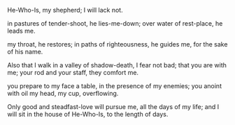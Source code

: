 He-Who-Is, my shepherd;
I will lack not.

in pastures of tender-shoot, he lies-me-down; 
over water of rest-place, he leads me.

my throat, he restores; 
in paths of righteousness, he guides me, 
for the sake of his name.

Also that I walk in a valley of shadow-death, I fear not bad;
that you are with me;
your rod and your staff, they comfort me.

you prepare to my face a table, in the presence of my enemies;
you anoint with oil my head,
my cup, overflowing.

Only good and steadfast-love will pursue me, all the days of my life;
and I will sit in the house of He-Who-Is, to the length of days. 